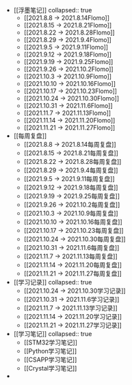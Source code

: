 - [[浮墨笔记]]
  collapsed:: true
	- [[2021.8.8 -> 2021.8.14Flomo]]
	- [[2021.8.15 -> 2021.8.21Flomo]]
	- [[2021.8.22 -> 2021.8.28Flomo]]
	- [[2021.8.29 -> 2021.9.4Flomo]]
	- [[2021.9.5 -> 2021.9.11Flomo]]
	- [[2021.9.12 -> 2021.9.18Flomo]]
	- [[2021.9.19 -> 2021.9.25Flomo]]
	- [[2021.9.26 -> 2021.10.2Flomo]]
	- [[2021.10.3 -> 2021.10.9Flomo]]
	- [[2021.10.10 -> 2021.10.16Flomo]]
	- [[2021.10.17 -> 2021.10.23Flomo]]
	- [[2021.10.24 -> 2021.10.30Flomo]]
	- [[2021.10.31 -> 2021.11.6Flomo]]
	- [[2021.11.7 -> 2021.11.13Flomo]]
	- [[2021.11.14 -> 2021.11.20Flomo]]
	- [[2021.11.21 -> 2021.11.27Flomo]]
- [[每周复盘]]
	- [[2021.8.8 -> 2021.8.14每周复盘]]
	- [[2021.8.15 -> 2021.8.21每周复盘]]
	- [[2021.8.22 -> 2021.8.28每周复盘]]
	- [[2021.8.29 -> 2021.9.4每周复盘]]
	- [[2021.9.5 -> 2021.9.11每周复盘]]
	- [[2021.9.12 -> 2021.9.18每周复盘]]
	- [[2021.9.19 -> 2021.9.25每周复盘]]
	- [[2021.9.26 -> 2021.10.2每周复盘]]
	- [[2021.10.3 -> 2021.10.9每周复盘]]
	- [[2021.10.10 -> 2021.10.16每周复盘]]
	- [[2021.10.17 -> 2021.10.23每周复盘]]
	- [[2021.10.24 -> 2021.10.30每周复盘]]
	- [[2021.10.31 -> 2021.11.6每周复盘]]
	- [[2021.11.7 -> 2021.11.13每周复盘]]
	- [[2021.11.14 -> 2021.11.20每周复盘]]
	- [[2021.11.21 -> 2021.11.27每周复盘]]
- [[学习记录]]
  collapsed:: true
	- [[2021.10.24 -> 2021.10.30学习记录]]
	- [[2021.10.31 -> 2021.11.6学习记录]]
	- [[2021.11.7 -> 2021.11.13学习记录]]
	- [[2021.11.14 -> 2021.11.20学习记录]]
	- [[2021.11.21 -> 2021.11.27学习记录]]
- [[学习笔记]]
  collapsed:: true
	- [[STM32学习笔记]]
	- [[Python学习笔记]]
	- [[CSAPP学习笔记]]
	- [[Crystal学习笔记]]
-